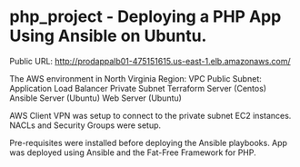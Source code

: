 # php_project - Deploying a PHP App Using Ansible on Ubuntu.

Public URL: http://prodappalb01-475151615.us-east-1.elb.amazonaws.com/

The AWS environment in North Virginia Region:
VPC
    Public Subnet:
        Application Load Balancer
    Private Subnet
        Terraform Server (Centos)
        Ansible Server (Ubuntu)
        Web Server (Ubuntu)
    
AWS Client VPN was setup to connect to the private subnet EC2 instances. NACLs and Security Groups were setup. 


Pre-requisites were installed before deploying the Ansible playbooks. App was deployed using Ansible and the Fat-Free Framework
for PHP.
